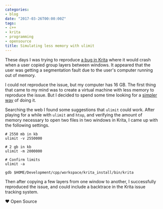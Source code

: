 ```yaml
---
categories:
- blog
date: "2017-03-26T00:00:00Z"
tags:
- c++
- krita
- programming
- opensource
title: Simulating less memory with ulimit
---
```


These days I was trying to reproduce [a bug in Krita](https://bugs.kde.org/show_bug.cgi?id=376382)
where it would crash when a user copied group layers between windows. It appeared that the user was
getting a segmentation fault due to the user's computer running out of memory.

I could not reproduce the issue, but my computer has 16 GB. The first thing that came to my mind was
to create a virtual machine with less memory to reproduce the issue. But I decided to spend some time
looking for a [simpler way](http://wiki.c2.com/?LazinessImpatienceHubris) of doing it.

Searching the web I found some suggestions that `ulimit` could work. After playing for a while with
`ulimit` and `htop`, and verifying the amount of memory necessary to open two files in two windows
in Krita, I came up with the following settings.

```shell
# 2550 mb in kb
ulimit -v 2550000

# 2 gb in kb
ulimit -m 2000000

# Confirm limits
ulimit -a

gdb $HOME/Development/cpp/workspace/krita_install/bin/krita
```

Then after copying a few layers from one window to another, I successfully reproduced the issue,
and could include a backtrace in the Krita issue tracking system.

&hearts; Open Source
